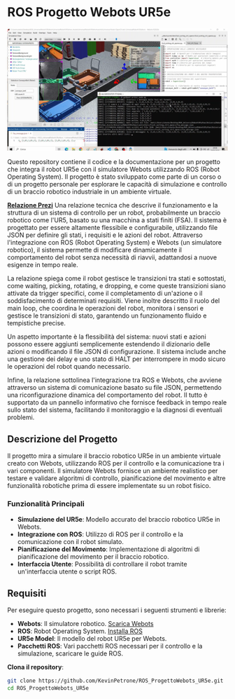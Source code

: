 # ROS Progetto Webots UR5e

![UR5e in Webots](https://github.com/KevinPetrone/ROS_ProgettoWebots_UR5e/blob/main/images/project.jpg)

Questo repository contiene il codice e la documentazione per un progetto che integra il robot UR5e con il simulatore Webots utilizzando ROS (Robot Operating System). Il progetto è stato sviluppato come parte di un corso o di un progetto personale per esplorare le capacità di simulazione e controllo di un braccio robotico industriale in un ambiente virtuale.

[**Relazione Prezi**](https://prezi.com/view/fzvbbkLgXX44PGaWyzf1) Una relazione tecnica che descrive il funzionamento e la struttura di un sistema di controllo per un robot, probabilmente un braccio robotico come l'UR5, basato su una macchina a stati finiti (FSA). Il sistema è progettato per essere altamente flessibile e configurabile, utilizzando file JSON per definire gli stati, i requisiti e le azioni del robot. Attraverso l'integrazione con ROS (Robot Operating System) e Webots (un simulatore robotico), il sistema permette di modificare dinamicamente il comportamento del robot senza necessità di riavvii, adattandosi a nuove esigenze in tempo reale.

La relazione spiega come il robot gestisce le transizioni tra stati e sottostati, come waiting, picking, rotating, e dropping, e come queste transizioni siano attivate da trigger specifici, come il completamento di un'azione o il soddisfacimento di determinati requisiti. Viene inoltre descritto il ruolo del main loop, che coordina le operazioni del robot, monitora i sensori e gestisce le transizioni di stato, garantendo un funzionamento fluido e tempistiche precise.

Un aspetto importante è la flessibilità del sistema: nuovi stati e azioni possono essere aggiunti semplicemente estendendo il dizionario delle azioni o modificando il file JSON di configurazione. Il sistema include anche una gestione dei delay e uno stato di HALT per interrompere in modo sicuro le operazioni del robot quando necessario.

Infine, la relazione sottolinea l'integrazione tra ROS e Webots, che avviene attraverso un sistema di comunicazione basato su file JSON, permettendo una riconfigurazione dinamica del comportamento del robot. Il tutto è supportato da un pannello informativo che fornisce feedback in tempo reale sullo stato del sistema, facilitando il monitoraggio e la diagnosi di eventuali problemi.

## Descrizione del Progetto

Il progetto mira a simulare il braccio robotico UR5e in un ambiente virtuale creato con Webots, utilizzando ROS per il controllo e la comunicazione tra i vari componenti. Il simulatore Webots fornisce un ambiente realistico per testare e validare algoritmi di controllo, pianificazione del movimento e altre funzionalità robotiche prima di essere implementate su un robot fisico.

### Funzionalità Principali

- **Simulazione del UR5e**: Modello accurato del braccio robotico UR5e in Webots.
- **Integrazione con ROS**: Utilizzo di ROS per il controllo e la comunicazione con il robot simulato.
- **Pianificazione del Movimento**: Implementazione di algoritmi di pianificazione del movimento per il braccio robotico.
- **Interfaccia Utente**: Possibilità di controllare il robot tramite un'interfaccia utente o script ROS.

## Requisiti

Per eseguire questo progetto, sono necessari i seguenti strumenti e librerie:

- **Webots**: Il simulatore robotico. [Scarica Webots](https://cyberbotics.com/)
- **ROS**: Robot Operating System. [Installa ROS](https://github.com/KevinPetrone/ROS_ProgettoWebots_UR5e/blob/main/Tutorial/Installazione_ROS_Noetic.pdf) 
- **UR5e Model**: Il modello del robot UR5e per Webots.
- **Pacchetti ROS**: Vari pacchetti ROS necessari per il controllo e la simulazione, scaricare le guide ROS.

**Clona il repository**:
   ```bash
   git clone https://github.com/KevinPetrone/ROS_ProgettoWebots_UR5e.git
   cd ROS_ProgettoWebots_UR5e
